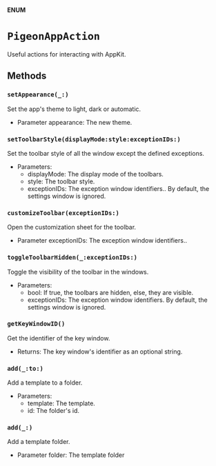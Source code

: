 **ENUM**

# `PigeonAppAction`

Useful actions for interacting with AppKit.

## Methods
### `setAppearance(_:)`

Set the app's theme to light, dark or automatic.
- Parameter appearance: The new theme.

### `setToolbarStyle(displayMode:style:exceptionIDs:)`

Set the toolbar style of all the window except the defined exceptions.
- Parameters:
    - displayMode: The display mode of the toolbars.
    - style: The toolbar style.
    - exceptionIDs: The exception window identifiers.. By default, the settings window is ignored.

### `customizeToolbar(exceptionIDs:)`

Open the customization sheet for the toolbar.
- Parameter exceptionIDs: The exception window identifiers..

### `toggleToolbarHidden(_:exceptionIDs:)`

Toggle the visibility of the toolbar in the windows.
- Parameters:
  - bool: If true, the toolbars are hidden, else, they are visible.
  - exceptionIDs: The exception window identifiers. By default, the settings window is ignored.

### `getKeyWindowID()`

Get the identifier of the key window.
- Returns: The key window's identifier as an optional string.

### `add(_:to:)`

Add a template to a folder.
- Parameters:
  - template: The template.
  - id: The folder's id.

### `add(_:)`

Add a template folder.
- Parameter folder: The template folder

